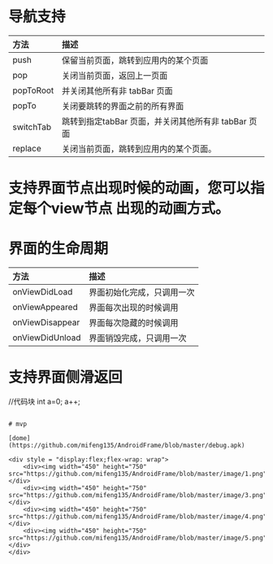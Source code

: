 
# 导航支持

|方法|描述|
|:---|:---|
|push|保留当前页面，跳转到应用内的某个页面|
|pop|关闭当前页面，返回上一页面|
|popToRoot|并关闭其他所有非 tabBar 页面|
|popTo|关闭要跳转的界面之前的所有界面|
|switchTab|跳转到指定tabBar 页面，并关闭其他所有非 tabBar 页面|
|replace|关闭当前页面，跳转到应用内的某个页面。|

# 支持界面节点出现时候的动画，您可以指定每个view节点 出现的动画方式。

# 界面的生命周期

|方法|描述|
|:---|:---|
|onViewDidLoad|界面初始化完成，只调用一次| 
|onViewAppeared|界面每次出现的时候调用|
|onViewDisappear|界面每次隐藏的时候调用|
|onViewDidUnload|界面销毁完成，只调用一次|



# 支持界面侧滑返回

//代码块
int a=0;
a++;
```

# mvp

[dome](https://github.com/mifeng135/AndroidFrame/blob/master/debug.apk)

<div style = "display:flex;flex-wrap: wrap">
	<div><img width="450" height="750" src="https://github.com/mifeng135/AndroidFrame/blob/master/image/1.png"/></div>
	<div><img width="450" height="750" src="https://github.com/mifeng135/AndroidFrame/blob/master/image/3.png"/></div>
	<div><img width="450" height="750" src="https://github.com/mifeng135/AndroidFrame/blob/master/image/4.png"/></div>
	<div><img width="450" height="750" src="https://github.com/mifeng135/AndroidFrame/blob/master/image/5.png"/></div>
</div>






